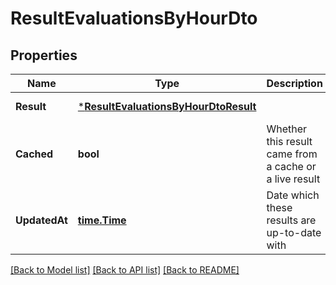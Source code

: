 # ResultEvaluationsByHourDto

## Properties
Name | Type | Description | Notes
------------ | ------------- | ------------- | -------------
**Result** | [***ResultEvaluationsByHourDtoResult**](ResultEvaluationsByHourDto_result.md) |  | [default to null]
**Cached** | **bool** | Whether this result came from a cache or a live result | [default to null]
**UpdatedAt** | [**time.Time**](time.Time.md) | Date which these results are up-to-date with | [default to null]

[[Back to Model list]](../README.md#documentation-for-models) [[Back to API list]](../README.md#documentation-for-api-endpoints) [[Back to README]](../README.md)

